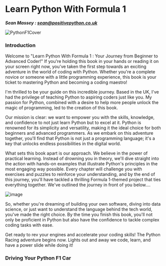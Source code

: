 # Learn Python With Formula 1 #
***Sean Massey : sean@positivepython.co.uk***

![PythonF1Cover](https://github.com/PositivePython42/learn_python_with_formula1/assets/143272464/735ad5ea-4a46-4e52-8feb-51c10b136000)

### Introduction ###

Welcome to "Learn Python With Formula 1 : Your Journey from Beginner to Advanced Coder!" If you're holding this book in your hands or reading it on your screen right now, you've taken the first step towards an exciting adventure in the world of coding with Python. Whether you're a complete novice or someone with a little programming experience, this book is your ticket to mastering Python and becoming a coding maestro!

I'm thrilled to be your guide on this incredible journey. Based in the UK, I've had the privilege of teaching Python to aspiring coders just like you. My passion for Python, combined with a desire to help more people unlock the magic of programming, led to the creation of this book.

Our mission is clear: we want to empower you with the skills, knowledge, and confidence to not just learn Python but to excel at it. Python is renowned for its simplicity and versatility, making it the ideal choice for both beginners and advanced programmers. As we embark on this adventure together, you'll find that Python is not just a programming language; it's a key that unlocks endless possibilities in the digital world.

What sets this book apart is our approach. We believe in the power of practical learning. Instead of drowning you in theory, we'll dive straight into the action with hands-on examples that illustrate Python's principles in the most engaging way possible. Every chapter will challenge you with exercises and puzzles to reinforce your understanding, and by the end of this journey, you'll have tackled a thrilling Formula 1-themed project that ties everything together.  We've outlined the journey in front of you below....

![image](https://github.com/PositivePython42/learn_python_with_formula1/assets/143272464/5ad9eb7c-55be-4afc-88bb-f7501a107e24)

So, whether you're dreaming of building your own software, diving into data science, or just want to understand the language behind the tech world, you've made the right choice. By the time you finish this book, you'll not only be proficient in Python but also have the confidence to tackle complex coding tasks with ease.

Get ready to rev your engines and accelerate your coding skills! The Python Racing adventure begins now. Lights out and away we code, learn, and have a power slide while doing it!

### Driving Your Python F1 Car ###

